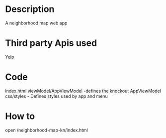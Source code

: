 # Description

A neighborhood map web app

# Third party Apis used

 Yelp


# Code

index.html
viewModel/AppViewModel -defines the knockout AppViewModel
css/styles - Defines styles used by app and menu

# How to

open /neighborhood-map-kn/index.html
